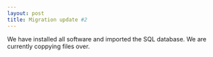 ```yaml
---
layout: post
title: Migration update #2
---
```


We have installed all software and imported the SQL database.  We are currently coppying files over.
